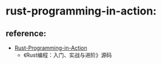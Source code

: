 # rust-programming-in-action:


## reference:

- [Rust-Programming-in-Action](https://github.com/inrust/Rust-Programming-in-Action)
    - 《Rust编程：入门、实战与进阶》源码
